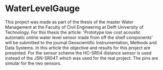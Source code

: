 # WaterLevelGauge
This project was made as part of the thesis of the master Water Management at the Faculty of Civil Engineering at Delft University of Technology. For this thesis the article: 'Prototype low cost acoustic automatic online water level sensor made from off the shelf components' will be submitted to the journal Geoscientific Instrumentation, Methods and Data Systems. In this article the objective and results for this project are presented. For the sensor scheme the HC-SR04 distance sensor is used instead of the JSN-SR04T which was used for the real project. The pins are simular for the two sensors.
